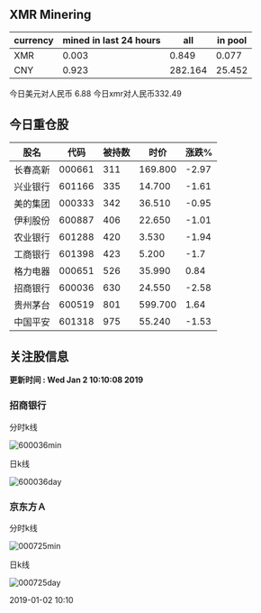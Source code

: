 ## XMR Minering

|currency|mined in last 24 hours|all|in pool|
|---|---|---|---|
|XMR|0.003|0.849|0.077|
|CNY|0.923|282.164|25.452|

今日美元对人民币 6.88	今日xmr对人民币332.49


## 今日重仓股 

|股名|代码|被持数|时价|涨跌%|
|---|---|---|---|---|
|长春高新|000661|311|169.800|-2.97|
|兴业银行|601166|335|14.700|-1.61|
|美的集团|000333|342|36.510|-0.95|
|伊利股份|600887|406|22.650|-1.01|
|农业银行|601288|420|3.530|-1.94|
|工商银行|601398|423|5.200|-1.7|
|格力电器|000651|526|35.990|0.84|
|招商银行|600036|630|24.550|-2.58|
|贵州茅台|600519|801|599.700|1.64|
|中国平安|601318|975|55.240|-1.53|

## 关注股信息
**更新时间 : Wed Jan  2 10:10:08 2019**
### 招商银行 
分时k线

![600036min](http://image.sinajs.cn/newchart/min/n/sh600036.gif)

日k线

![600036day](http://image.sinajs.cn/newchart/daily/n/sh600036.gif)

### 京东方Ａ 
分时k线

![000725min](http://image.sinajs.cn/newchart/min/n/sz000725.gif)

日k线

![000725day](http://image.sinajs.cn/newchart/daily/n/sz000725.gif)

2019-01-02 10:10